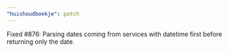 ```yaml
---
"huishoudboekje": patch
---
```


Fixed #876: Parsing dates coming from services with datetime first before returning only the date.

